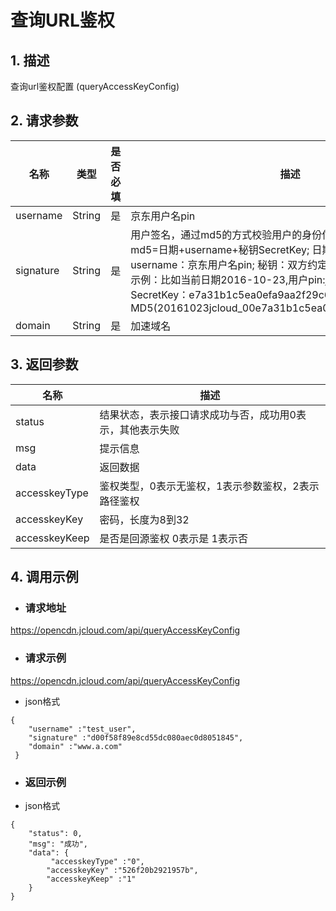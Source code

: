 # **查询URL鉴权**

## **1. 描述**

查询url鉴权配置 (queryAccessKeyConfig)

## **2. 请求参数**

| **名称**   | **类型** | **是否必填** | **描述**                                                     |
| ---------- | -------- | ------------ | ------------------------------------------------------------ |
| username   | String   | 是           | 京东用户名pin                                                |
| signature  | String   | 是           | 用户签名，通过md5的方式校验用户的身份信息，保障信息安全。</br>md5=日期+username+秘钥SecretKey; 日期：格式为 yyyymmdd; username：京东用户名pin; 秘钥：双方约定; </br>示例：比如当前日期2016-10-23,用户pin:jcloud_00,用户秘钥SecretKey：e7a31b1c5ea0efa9aa2f29c6559f7d61,那签名为MD5(20161023jcloud_00e7a31b1c5ea0efa9aa2f29c6559f7d61)  |
| domain     | String   | 是           | 加速域名     |


## **3. 返回参数**

| **名称** | **描述**                                                  |
| -------- | --------------------------------------------------------- |
| status   | 结果状态，表示接口请求成功与否，成功用0表示，其他表示失败 |
| msg      | 提示信息                                                  |
| data     | 返回数据                                                  |
| accesskeyType|鉴权类型，0表示无鉴权，1表示参数鉴权，2表示路径鉴权 |
| accesskeyKey | 密码，长度为8到32 |
|accesskeyKeep |是否是回源鉴权 0表示是 1表示否 |

## **4. 调用示例**

- ### **请求地址**

https://opencdn.jcloud.com/api/queryAccessKeyConfig

- ### **请求示例**

 https://opencdn.jcloud.com/api/queryAccessKeyConfig

* json格式

```
{
    "username" :"test_user",
    "signature" :"d00f58f89e8cd55dc080aec0d8051845",
    "domain" :"www.a.com"
 }
```

- ### **返回示例**

* json格式

```
{
    "status": 0,
    "msg": "成功",
    "data": {
         "accesskeyType" :"0",
        "accesskeyKey" :"526f20b2921957b",
        "accesskeyKeep" :"1"
    }
}

```

 
